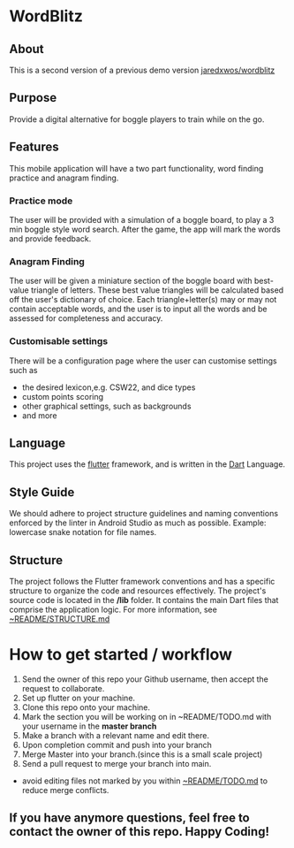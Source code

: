 # WordBlitz

## About 
This is a second version of a previous demo version [jaredxwos/wordblitz](https://github.com/JaredXwos/WordBlitz)

## Purpose
Provide a digital alternative for boggle players to train while on the go.

## Features
This mobile application will have a two part functionality, word finding practice and anagram finding.

### Practice mode
The user will be provided with a simulation of a boggle board, to play a 3 min boggle style word search.
After the game, the app will mark the words and provide feedback.

### Anagram Finding
The user will be given a miniature section of the boggle board with best-value triangle of letters.
These best value triangles will be calculated based off the user's dictionary of choice.
Each triangle+letter(s) may or may not contain acceptable words, and the user is to input all the words and be assessed for completeness and accuracy.

### Customisable settings
There will be a configuration page where the user can customise settings such as
- the desired lexicon,e.g. CSW22, and dice types
- custom points scoring
- other graphical settings, such as backgrounds
- and more

## Language
This project uses the [flutter](https://flutter.dev/) framework, and is written in the [Dart](https://dart.dev/) Language.

## Style Guide
We should adhere to project structure guidelines and naming conventions enforced by the linter in Android Studio as much as possible.
Example: lowercase snake notation for file names.

## Structure
The project follows the Flutter framework conventions and has a specific structure to organize the code and resources effectively.
The project's source code is located in the **/lib** folder. It contains the main Dart files that comprise the application logic.
For more information, see [~README/STRUCTURE.md](https://github.com/brofegroy/WordBlitz/blob/master/~README/STRUCTURE.md#structure)

# How to get started / workflow
1. Send the owner of this repo your Github username, then accept the request to collaborate.
2. Set up flutter on your machine.
3. Clone this repo onto your machine.
4. Mark the section you will be working on in ~README/TODO.md with your username in the **master branch**
5. Make a branch with a relevant name and edit there.
6. Upon completion commit and push into your branch
7. Merge Master into your branch.(since this is a small scale project)
8. Send a pull request to merge your branch into main.

- avoid editing files not marked by you within [~README/TODO.md](https://github.com/brofegroy/WordBlitz/blob/master/~README/TODO.md#currently-editing) to reduce merge conflicts.

## If you have anymore questions, feel free to contact the owner of this repo. Happy Coding!